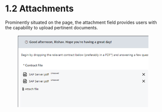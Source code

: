 # 1.2 Attachments

Prominently situated on the page, the attachment field provides users with the capability to upload pertinent documents.

<div align="left">

<figure><img src="../.gitbook/assets/3.1 homepage - Copy.png" alt=""><figcaption></figcaption></figure>

</div>
